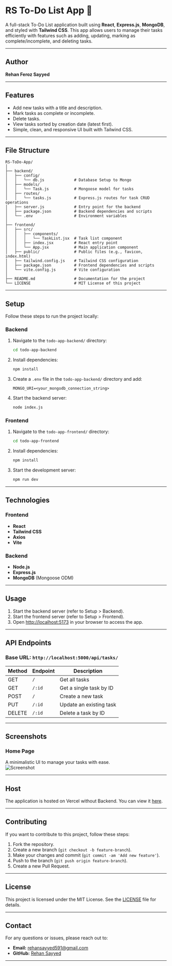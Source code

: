 # RS To-Do List App 📝

A full-stack To-Do List application built using **React**, **Express.js**, **MongoDB**, and styled with **Tailwind CSS**. This app allows users to manage their tasks efficiently with features such as adding, updating, marking as complete/incomplete, and deleting tasks.

---

## Author  
**Rehan Feroz Sayyed**

---

## Features  
- Add new tasks with a title and description.  
- Mark tasks as complete or incomplete.  
- Delete tasks.  
- View tasks sorted by creation date (latest first).  
- Simple, clean, and responsive UI built with Tailwind CSS.

---

## File Structure  

```
RS-ToDo-App/
│
├── backend/
│   ├── config/
│   │   └── db.js             # Database Setup to Mongo
│   ├── models/
│   │   └── Task.js           # Mongoose model for tasks
│   ├── routes/
│   │   └── tasks.js          # Express.js routes for task CRUD operations
│   ├── server.js             # Entry point for the backend
│   ├── package.json          # Backend dependencies and scripts
│   └── .env                  # Environment variables
│
├── frontend/
│   ├── src/
│   │   ├── components/
│   │   │   └── TaskList.jsx  # Task list component
│   │   ├── index.jsx         # React entry point
│   │   └── App.jsx           # Main application component
│   ├── public/               # Public files (e.g., favicon, index.html)
│   ├── tailwind.config.js    # Tailwind CSS configuration
│   ├── package.json          # Frontend dependencies and scripts
│   └── vite.config.js        # Vite configuration
│
├── README.md                 # Documentation for the project
└── LICENSE                   # MIT License of this project

```
---

## Setup  

Follow these steps to run the project locally:

### Backend  

1. Navigate to the `todo-app-backend/` directory:  
   ```bash
   cd todo-app-backend
   ```
2. Install dependencies:  
   ```bash
   npm install
   ```
3. Create a `.env` file in the `todo-app-backend/` directory and add:  
   ```
   MONGO_URI=<your_mongodb_connection_string>
   ```
4. Start the backend server:  
   ```bash
   node index.js
   ```

### Frontend  

1. Navigate to the `todo-app-frontend/` directory:  
   ```bash
   cd todo-app-frontend
   ```
2. Install dependencies:  
   ```bash
   npm install
   ```
3. Start the development server:  
   ```bash
   npm run dev
   ```

---

## Technologies  

### Frontend  
- **React**  
- **Tailwind CSS**  
- **Axios**  
- **Vite**  

### Backend  
- **Node.js**  
- **Express.js**  
- **MongoDB** (Mongoose ODM)  

---

## Usage  

1. Start the backend server (refer to Setup > Backend).  
2. Start the frontend server (refer to Setup > Frontend).  
3. Open [http://localhost:5173](http://localhost:5173) in your browser to access the app.  

---

## API Endpoints  

### Base URL: `http://localhost:5000/api/tasks/`  

| Method | Endpoint          | Description                    |  
|--------|-------------------|--------------------------------|  
| GET    | `/`               | Get all tasks                 |  
| GET    | `/:id`            | Get a single task by ID       |  
| POST   | `/`               | Create a new task             |  
| PUT    | `/:id`            | Update an existing task       |  
| DELETE | `/:id`            | Delete a task by ID           |  

---

## Screenshots  

### Home Page  
A minimalistic UI to manage your tasks with ease.  
![Screenshot](https://i.ibb.co/Zm3JTyJ/Screenshot-2024-11-26-215451.png)

---

## Host

The application is hosted on Vercel without Backend. You can view it [here](https://rstodolist.vercel.app/).

---

## Contributing

If you want to contribute to this project, follow these steps:

1. Fork the repository.
2. Create a new branch (`git checkout -b feature-branch`).
3. Make your changes and commit (`git commit -am 'Add new feature'`).
4. Push to the branch (`git push origin feature-branch`).
5. Create a new Pull Request.

---

## License

This project is licensed under the MIT License. See the [LICENSE](LICENSE) file for details.

---

## Contact

For any questions or issues, please reach out to:

- **Email:** rehansayyed591@gmail.com
- **GitHub:** [Rehan Sayyed](https://github.com/rsayyed591)

---